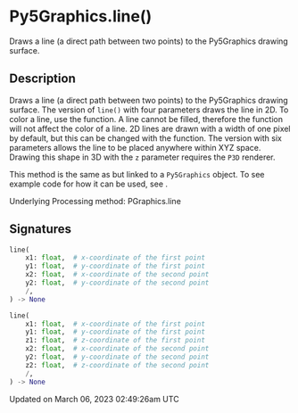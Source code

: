 # Py5Graphics.line()

Draws a line (a direct path between two points) to the Py5Graphics drawing surface.

## Description

Draws a line (a direct path between two points) to the Py5Graphics drawing surface. The version of `line()` with four parameters draws the line in 2D.  To color a line, use the [](py5graphics_stroke) function. A line cannot be filled, therefore the [](py5graphics_fill) function will not affect the color of a line. 2D lines are drawn with a width of one pixel by default, but this can be changed with the [](py5graphics_stroke_weight) function. The version with six parameters allows the line to be placed anywhere within XYZ space. Drawing this shape in 3D with the `z` parameter requires the `P3D` renderer.

This method is the same as [](sketch_line) but linked to a `Py5Graphics` object. To see example code for how it can be used, see [](sketch_line).

Underlying Processing method: PGraphics.line

## Signatures

```python
line(
    x1: float,  # x-coordinate of the first point
    y1: float,  # y-coordinate of the first point
    x2: float,  # x-coordinate of the second point
    y2: float,  # y-coordinate of the second point
    /,
) -> None

line(
    x1: float,  # x-coordinate of the first point
    y1: float,  # y-coordinate of the first point
    z1: float,  # z-coordinate of the first point
    x2: float,  # x-coordinate of the second point
    y2: float,  # y-coordinate of the second point
    z2: float,  # z-coordinate of the second point
    /,
) -> None
```

Updated on March 06, 2023 02:49:26am UTC

